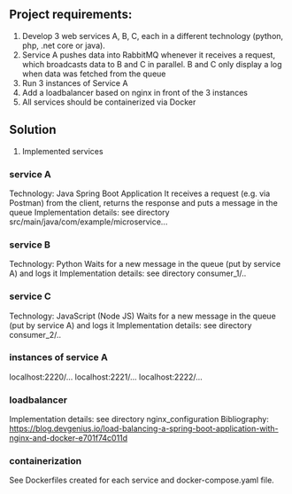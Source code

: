 ## Project requirements:
1. Develop 3 web services A, B, C, each in a different technology (python, php, .net core or java).
2. Service A pushes data into RabbitMQ whenever it receives a request, which broadcasts data to B and C in parallel. B and C only display a log when data was fetched from the queue
3. Run 3 instances of Service A
4. Add a loadbalancer based on nginx in front of the 3 instances
5. All services should be containerized via Docker

## Solution
1. Implemented services

### service A
Technology: Java Spring Boot Application
It receives a request (e.g. via Postman) from the client, returns the response and puts a message in the queue
Implementation details: see directory src/main/java/com/example/microservice...
    
### service B
Technology: Python
Waits for a new message in the queue (put by service A) and logs it
Implementation details: see directory consumer_1/..

### service C
Technology: JavaScript (Node JS)
Waits for a new message in the queue (put by service A) and logs it
Implementation details: see directory consumer_2/..

### instances of service A
   localhost:2220/...
   localhost:2221/...
   localhost:2222/...

### loadbalancer 
Implementation details: see directory nginx_configuration
Bibliography: https://blog.devgenius.io/load-balancing-a-spring-boot-application-with-nginx-and-docker-e701f74c011d

### containerization
See Dockerfiles created for each service and docker-compose.yaml file.